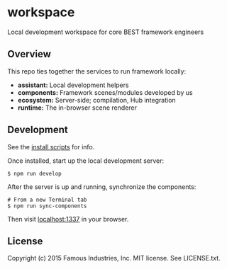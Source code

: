 # workspace

Local development workspace for core BEST framework engineers

## Overview

This repo ties together the services to run framework locally:

* **assistant:** Local development helpers
* **components:** Framework scenes/modules developed by us
* **ecosystem:** Server-side; compilation, Hub integration
* **runtime:** The in-browser scene renderer

## Development

See the [install scripts](https://github.famo.us/framework/scripts/tree/master/install) for info.

Once installed, start up the local development server:

    $ npm run develop

After the server is up and running, synchronize the components:

    # From a new Terminal tab
    $ npm run sync-components

Then visit [localhost:1337](http://localhost:1337) in your browser.

## License

Copyright (c) 2015 Famous Industries, Inc. MIT license. See LICENSE.txt.

